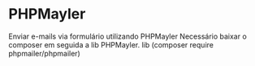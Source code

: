 # PHPMayler
Enviar e-mails via formulário utilizando PHPMayler
Necessário baixar o composer em seguida a  lib PHPMayler.
lib (composer require phpmailer/phpmailer)